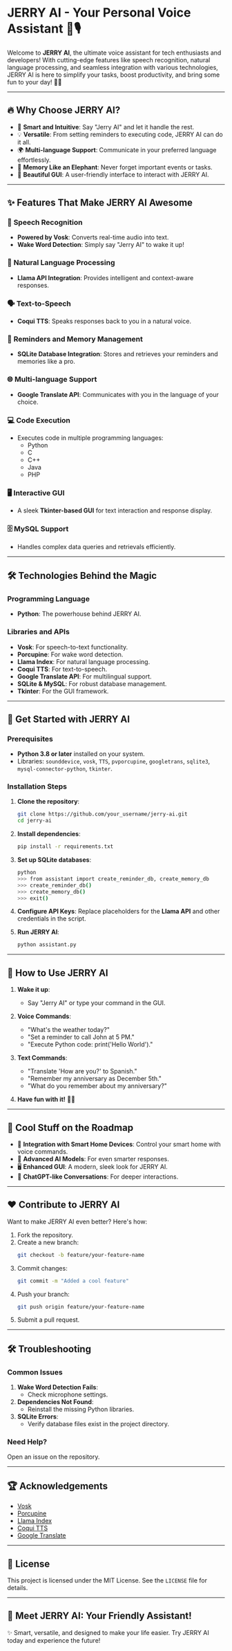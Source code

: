 # **JERRY AI - Your Personal Voice Assistant** 🤖🎙️

Welcome to **JERRY AI**, the ultimate voice assistant for tech enthusiasts and developers! With cutting-edge features like speech recognition, natural language processing, and seamless integration with various technologies, JERRY AI is here to simplify your tasks, boost productivity, and bring some fun to your day! 🚀✨

---

## 🔥 **Why Choose JERRY AI?**
- 🚀 **Smart and Intuitive**: Say "Jerry AI" and let it handle the rest.
- 💡 **Versatile**: From setting reminders to executing code, JERRY AI can do it all.
- 🌍 **Multi-language Support**: Communicate in your preferred language effortlessly.
- 🧠 **Memory Like an Elephant**: Never forget important events or tasks.
- 🎨 **Beautiful GUI**: A user-friendly interface to interact with JERRY AI.

---

## ✨ **Features That Make JERRY AI Awesome**

### 🎤 **Speech Recognition**
- **Powered by Vosk**: Converts real-time audio into text.
- **Wake Word Detection**: Simply say "Jerry AI" to wake it up!

### 🧠 **Natural Language Processing**
- **Llama API Integration**: Provides intelligent and context-aware responses.

### 🗣️ **Text-to-Speech**
- **Coqui TTS**: Speaks responses back to you in a natural voice.

### 📅 **Reminders and Memory Management**
- **SQLite Database Integration**: Stores and retrieves your reminders and memories like a pro.

### 🌐 **Multi-language Support**
- **Google Translate API**: Communicates with you in the language of your choice.

### 💻 **Code Execution**
- Executes code in multiple programming languages:
  - Python
  - C
  - C++
  - Java
  - PHP

### 🖥️ **Interactive GUI**
- A sleek **Tkinter-based GUI** for text interaction and response display.

### 🗄️ **MySQL Support**
- Handles complex data queries and retrievals efficiently.

---

## 🛠️ **Technologies Behind the Magic**

### **Programming Language**
- **Python**: The powerhouse behind JERRY AI.

### **Libraries and APIs**
- **Vosk**: For speech-to-text functionality.
- **Porcupine**: For wake word detection.
- **Llama Index**: For natural language processing.
- **Coqui TTS**: For text-to-speech.
- **Google Translate API**: For multilingual support.
- **SQLite & MySQL**: For robust database management.
- **Tkinter**: For the GUI framework.

---

## 🚀 **Get Started with JERRY AI**

### **Prerequisites**
- **Python 3.8 or later** installed on your system.
- Libraries: `sounddevice`, `vosk`, `TTS`, `pvporcupine`, `googletrans`, `sqlite3`, `mysql-connector-python`, `tkinter`.

### **Installation Steps**
1. **Clone the repository**:
   ```bash
   git clone https://github.com/your_username/jerry-ai.git
   cd jerry-ai
   ```

2. **Install dependencies**:
   ```bash
   pip install -r requirements.txt
   ```

3. **Set up SQLite databases**:
   ```bash
   python
   >>> from assistant import create_reminder_db, create_memory_db
   >>> create_reminder_db()
   >>> create_memory_db()
   >>> exit()
   ```

4. **Configure API Keys**:
   Replace placeholders for the **Llama API** and other credentials in the script.

5. **Run JERRY AI**:
   ```bash
   python assistant.py
   ```

---

## 🤩 **How to Use JERRY AI**

1. **Wake it up**:
   - Say "Jerry AI" or type your command in the GUI.

2. **Voice Commands**:
   - "What's the weather today?"
   - "Set a reminder to call John at 5 PM."
   - "Execute Python code: print('Hello World')."

3. **Text Commands**:
   - "Translate 'How are you?' to Spanish."
   - "Remember my anniversary as December 5th."
   - "What do you remember about my anniversary?"

4. **Have fun with it!** 🕺💃

---

## 🚧 **Cool Stuff on the Roadmap**

- 🌟 **Integration with Smart Home Devices**: Control your smart home with voice commands.
- 🧠 **Advanced AI Models**: For even smarter responses.
- 🖥️ **Enhanced GUI**: A modern, sleek look for JERRY AI.
- 💬 **ChatGPT-like Conversations**: For deeper interactions.

---

## ❤️ **Contribute to JERRY AI**
Want to make JERRY AI even better? Here's how:
1. Fork the repository.
2. Create a new branch:
   ```bash
   git checkout -b feature/your-feature-name
   ```
3. Commit changes:
   ```bash
   git commit -m "Added a cool feature"
   ```
4. Push your branch:
   ```bash
   git push origin feature/your-feature-name
   ```
5. Submit a pull request.

---

## 🛠️ **Troubleshooting**

### **Common Issues**
1. **Wake Word Detection Fails**:
   - Check microphone settings.
2. **Dependencies Not Found**:
   - Reinstall the missing Python libraries.
3. **SQLite Errors**:
   - Verify database files exist in the project directory.

### **Need Help?**
Open an issue on the repository.

---

## 🏆 **Acknowledgements**
- [Vosk](https://alphacephei.com/vosk)
- [Porcupine](https://picovoice.ai/products/porcupine/)
- [Llama Index](https://llama.ai)
- [Coqui TTS](https://github.com/coqui-ai/TTS)
- [Google Translate](https://translate.google.com)

---

## 📜 **License**
This project is licensed under the MIT License. See the `LICENSE` file for details.

---

## 🚀 **Meet JERRY AI: Your Friendly Assistant!**  
✨ Smart, versatile, and designed to make your life easier. Try JERRY AI today and experience the future!  
